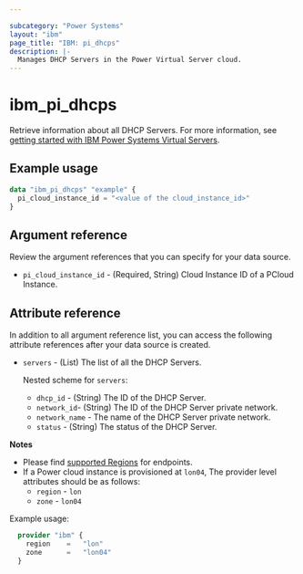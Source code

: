 ```yaml
---

subcategory: "Power Systems"
layout: "ibm"
page_title: "IBM: pi_dhcps"
description: |-
  Manages DHCP Servers in the Power Virtual Server cloud.
---
```


# ibm_pi_dhcps

Retrieve information about all DHCP Servers. For more information, see [getting started with IBM Power Systems Virtual Servers](https://cloud.ibm.com/docs/power-iaas?topic=power-iaas-getting-started).

## Example usage

```terraform
data "ibm_pi_dhcps" "example" {
  pi_cloud_instance_id = "<value of the cloud_instance_id>"
}
```

## Argument reference

Review the argument references that you can specify for your data source.

- `pi_cloud_instance_id` - (Required, String) Cloud Instance ID of a PCloud Instance.

## Attribute reference

In addition to all argument reference list, you can access the following attribute references after your data source is created.

- `servers` - (List) The list of all the DHCP Servers.

  Nested scheme for `servers`:
  - `dhcp_id` - (String) The ID of the DHCP Server.
  - `network_id`- (String) The ID of the DHCP Server private network.
  - `network_name` - The name of the DHCP Server private network.
  - `status` - (String) The status of the DHCP Server.

**Notes**

* Please find [supported Regions](https://cloud.ibm.com/apidocs/power-cloud#endpoint) for endpoints.
* If a Power cloud instance is provisioned at `lon04`, The provider level attributes should be as follows:
  * `region` - `lon`
  * `zone` - `lon04`

Example usage:

  ```terraform
    provider "ibm" {
      region    =   "lon"
      zone      =   "lon04"
    }
  ```